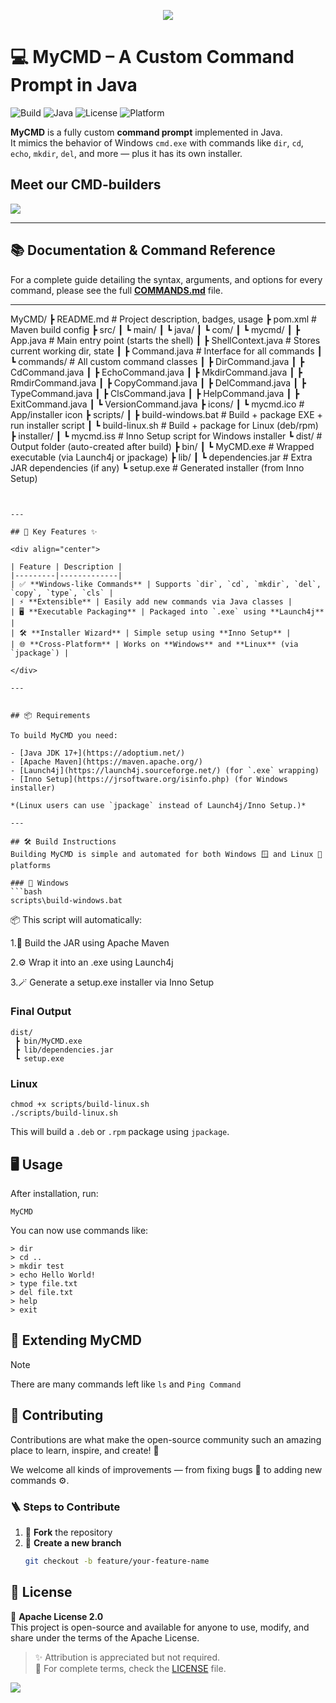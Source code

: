 <p align="center"><a name="readme-top"></a>
  <img src="https://capsule-render.vercel.app/api?type=waving&color=gradient&text=💻+Java+CMD&height=100&section=header"/>

</p>


# 💻 MyCMD – A Custom Command Prompt in Java

![Build](https://img.shields.io/badge/build-passing-brightgreen)
![Java](https://img.shields.io/badge/java-17+-blue)
![License](https://img.shields.io/badge/license-Apache-orange)
![Platform](https://img.shields.io/badge/platform-Windows%20%7C%20Linux-lightgrey)

**MyCMD** is a fully custom **command prompt** implemented in Java.  
It mimics the behavior of Windows `cmd.exe` with commands like `dir`, `cd`, `echo`, `mkdir`, `del`, and more — plus it has its own installer.

## Meet our CMD-builders

<a href="https://github.com/Drive-for-Java/MyCMD/graphs/contributors">
  <img src="https://contrib.rocks/image?repo=Drive-for-Java/MyCMD" />
</a>

---

## 📚 Documentation & Command Reference

For a complete guide detailing the syntax, arguments, and options for every command, please see the full [**COMMANDS.md**](COMMANDS.md) file.

---
MyCMD/
 ┣ README.md                  # Project description, badges, usage
 ┣ pom.xml                    # Maven build config
 ┣ src/
 ┃ ┗ main/
 ┃    ┗ java/
 ┃       ┗ com/
 ┃          ┗ mycmd/
 ┃             ┣ App.java          # Main entry point (starts the shell)
 ┃             ┣ ShellContext.java # Stores current working dir, state
 ┃             ┣ Command.java      # Interface for all commands
 ┃             ┗ commands/         # All custom command classes
 ┃                ┣ DirCommand.java
 ┃                ┣ CdCommand.java
 ┃                ┣ EchoCommand.java
 ┃                ┣ MkdirCommand.java
 ┃                ┣ RmdirCommand.java
 ┃                ┣ CopyCommand.java
 ┃                ┣ DelCommand.java
 ┃                ┣ TypeCommand.java
 ┃                ┣ ClsCommand.java
 ┃                ┣ HelpCommand.java
 ┃                ┣ ExitCommand.java
 ┃                ┗ VersionCommand.java
 ┣ icons/
 ┃ ┗ mycmd.ico              # App/installer icon
 ┣ scripts/
 ┃ ┣ build-windows.bat      # Build + package EXE + run installer script
 ┃ ┗ build-linux.sh         # Build + package for Linux (deb/rpm)
 ┣ installer/
 ┃ ┗ mycmd.iss              # Inno Setup script for Windows installer
 ┗ dist/                    # Output folder (auto-created after build)
    ┣ bin/
    ┃ ┗ MyCMD.exe           # Wrapped executable (via Launch4j or jpackage)
    ┣ lib/
    ┃ ┗ dependencies.jar    # Extra JAR dependencies (if any)
    ┗ setup.exe             # Generated installer (from Inno Setup)
```


---

## 🚀 Key Features ✨

<div align="center">

| Feature | Description |
|---------|-------------|
| ✅ **Windows-like Commands** | Supports `dir`, `cd`, `mkdir`, `del`, `copy`, `type`, `cls` |
| ⚡ **Extensible** | Easily add new commands via Java classes |
| 🖥️ **Executable Packaging** | Packaged into `.exe` using **Launch4j** |
| 🛠️ **Installer Wizard** | Simple setup using **Inno Setup** |
| 🌐 **Cross-Platform** | Works on **Windows** and **Linux** (via `jpackage`) |

</div>

---


## 📦 Requirements

To build MyCMD you need:

- [Java JDK 17+](https://adoptium.net/)  
- [Apache Maven](https://maven.apache.org/)  
- [Launch4j](https://launch4j.sourceforge.net/) (for `.exe` wrapping)  
- [Inno Setup](https://jrsoftware.org/isinfo.php) (for Windows installer)  

*(Linux users can use `jpackage` instead of Launch4j/Inno Setup.)*

---

## 🛠️ Build Instructions
Building MyCMD is simple and automated for both Windows 🪟 and Linux 🐧 platforms

### 🔹 Windows
```bash
scripts\build-windows.bat
```
📦 This script will automatically:

1.🧩 Build the JAR using Apache Maven

2.⚙️ Wrap it into an .exe using Launch4j

3.🪄 Generate a setup.exe installer via Inno Setup

### Final Output 
```
dist/
 ┣ bin/MyCMD.exe
 ┣ lib/dependencies.jar
 ┗ setup.exe
```
### Linux 
```
chmod +x scripts/build-linux.sh
./scripts/build-linux.sh
```
This will build a `.deb` or `.rpm` package using `jpackage`.

## 🖥️ Usage

After installation, run:
```
MyCMD
```

You can now use commands like:
```
> dir
> cd ..
> mkdir test
> echo Hello World!
> type file.txt
> del file.txt
> help
> exit
```

## 🧩 Extending MyCMD
> [!NOTE]
> There are many commands left like `ls` and `Ping Command`

## 🤝 Contributing

Contributions are what make the open-source community such an amazing place to learn, inspire, and create! 💪  

We welcome all kinds of improvements — from fixing bugs 🐛 to adding new commands ⚙️.

### 🪜 Steps to Contribute

1. 🍴 **Fork** the repository  
2. 🌿 **Create a new branch**  
   ```bash
   git checkout -b feature/your-feature-name

## 📜 License

🧾 **Apache License 2.0**  
This project is open-source and available for anyone to use, modify, and share under the terms of the Apache License.

> ✨ Attribution is appreciated but not required.  
> 📎 For complete terms, check the [LICENSE](./LICENSE) file.



 <img src="https://capsule-render.vercel.app/api?type=waving&color=gradient&customColorList=6,11,20&height=120&section=footer&text=Java,%20Java,%20and%20My%20Java&fontSize=20&fontColor=fff&animation=twinkling"/>


